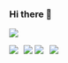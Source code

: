 ### Hi there 👋

![](http://github-profile-summary-cards.vercel.app/api/cards/profile-details?username=groovy-phazuma&theme=calm)

![](http://github-profile-summary-cards.vercel.app/api/cards/most-commit-language?username=groovy-phazuma&theme=calm) &thinsp; ![](http://github-profile-summary-cards.vercel.app/api/cards/repos-per-language?username=groovy-phazuma&theme=calm)
![](http://github-profile-summary-cards.vercel.app/api/cards/stats?username=groovy-phazuma&theme=calm) &thinsp; ![](http://github-profile-summary-cards.vercel.app/api/cards/productive-time?username=groovy-phazuma&theme=calm&utcOffset=8)

<!--
**groovy-phazuma/groovy-phazuma** is a ✨ _special_ ✨ repository because its `README.md` (this file) appears on your GitHub profile.

Here are some ideas to get you started:

- 🔭 I’m currently working on ...
- 🌱 I’m currently learning ...
- 👯 I’m looking to collaborate on ...
- 🤔 I’m looking for help with ...
- 💬 Ask me about ...
- 📫 How to reach me: ...
- 😄 Pronouns: ...
- ⚡ Fun fact: ...
-->

